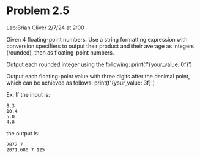# Problem 2.5
Lab:Brian Oliver 2/7/24 at 2:00


Given 4 floating-point numbers. Use a string formatting expression with conversion specifiers to output their product and their average as integers (rounded), then as floating-point numbers.

Output each rounded integer using the following:
print(f'{your_value:.0f}')

Output each floating-point value with three digits after the decimal point, which can be achieved as follows:
print(f'{your_value:.3f}')

Ex: If the input is:

    8.3
    10.4
    5.0
    4.8

the output is:

    2072 7
    2071.680 7.125

